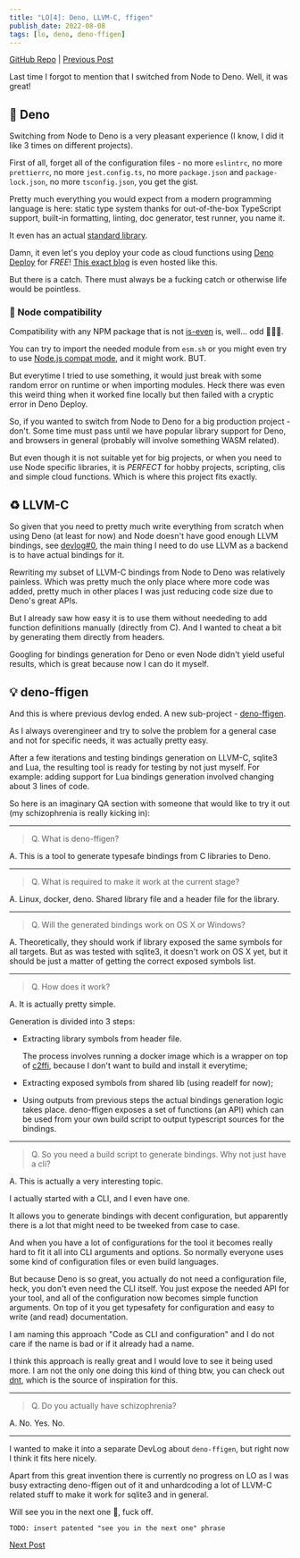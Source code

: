 ```yaml
---
title: "LO[4]: Deno, LLVM-C, ffigen"
publish_date: 2022-08-08
tags: [lo, deno, deno-ffigen]
---
```


[GitHub Repo](https://github.com/glebbash/LO) |
[Previous Post](./devlog-3)

Last time I forgot to mention that I switched from Node to Deno. Well, it was
great!

## 💪 Deno

Switching from Node to Deno is a very pleasant experience (I know, I did it like
3 times on different projects).

First of all, forget all of the configuration files - no more `eslintrc`, no
more `prettierrc`, no more `jest.config.ts`, no more `package.json` and
`package-lock.json`, no more `tsconfig.json`, you get the gist.

Pretty much everything you would expect from a modern programming language is
here: static type system thanks for out-of-the-box TypeScript support, built-in
formatting, linting, doc generator, test runner, you name it.

It even has an actual [standard library](https://deno.land/std).

Damn, it even let's you deploy your code as cloud functions using [Deno Deploy]
for _FREE_! [This exact blog] is even hosted like this.

But there is a catch. There must always be a fucking catch or otherwise life
would be pointless.

### 🤮 Node compatibility

Compatibility with any NPM package that is not
[is-even](https://www.npmjs.com/package/is-even) is, well... odd 🤣🤣🤣.

You can try to import the needed module from `esm.sh` or you might even try to
use [Node.js compat mode], and it might work. BUT.

But everytime I tried to use something, it would just break with some random
error on runtime or when importing modules. Heck there was even this weird thing
when it worked fine locally but then failed with a cryptic error in Deno Deploy.

So, if you wanted to switch from Node to Deno for a big production project -
don't. Some time must pass until we have popular library support for Deno, and
browsers in general (probably will involve something WASM related).

But even though it is not suitable yet for big projects, or when you need to use
Node specific libraries, it is _PERFECT_ for hobby projects, scripting, clis and
simple cloud functions. Which is where this project fits exactly.

## ♻️ LLVM-C

So given that you need to pretty much write everything from scratch when using
Deno (at least for now) and Node doesn't have good enough LLVM bindings, see
[devlog#0](https://carrot-blog.deno.dev/lo/devlog-0#typescript-poc-results),
the main thing I need to do use LLVM as a backend is to have actual bindings for
it.

Rewriting my subset of LLVM-C bindings from Node to Deno was relatively
painless. Which was pretty much the only place where more code was added, pretty
much in other places I was just reducing code size due to Deno's great APIs.

But I already saw how easy it is to use them without neededing to add function
definitions manually (directly from C). And I wanted to cheat a bit by
generating them directly from headers.

Googling for bindings generation for Deno or even Node didn't yield useful
results, which is great because now I can do it myself.

## 💡 deno-ffigen

And this is where previous devlog ended. A new sub-project -
[deno-ffigen](https://github.com/glebbash/deno-ffigen).

As I always overengineer and try to solve the problem for a general case and not
for specific needs, it was actually pretty easy.

After a few iterations and testing bindings generation on LLVM-C, sqlite3 and
Lua, the resulting tool is ready for testing by not just myself. For example:
adding support for Lua bindings generation involved changing about 3 lines of
code.

So here is an imaginary QA section with someone that would like to try it out
(my schizophrenia is really kicking in):

---

> Q. What is deno-ffigen?

A. This is a tool to generate typesafe bindings from C libraries to Deno.

---

> Q. What is required to make it work at the current stage?

A. Linux, docker, deno. Shared library file and a header file for the library.

---

> Q. Will the generated bindings work on OS X or Windows?

A. Theoretically, they should work if library exposed the same symbols for all
targets. But as was tested with sqlite3, it doesn't work on OS X yet, but it
should be just a matter of getting the correct exposed symbols list.

---

> Q. How does it work?

A. It is actually pretty simple.

Generation is divided into 3 steps:

- Extracting library symbols from header file.

  The process involves running a docker image which is a wrapper on top of
  [c2ffi](https://github.com/rpav/c2ffi), because I don't want to build and
  install it everytime;

- Extracting exposed symbols from shared lib (using readelf for now);
- Using outputs from previous steps the actual bindings generation logic takes
  place. deno-ffigen exposes a set of functions (an API) which can be used from
  your own build script to output typescript sources for the bindings.

---

> Q. So you need a build script to generate bindings. Why not just have a cli?

A. This is actually a very interesting topic.

I actually started with a CLI, and I even have one.

It allows you to generate bindings with decent configuration, but apparently
there is a lot that might need to be tweeked from case to case.

And when you have a lot of configurations for the tool it becomes really hard to
fit it all into CLI arguments and options. So normally everyone uses some kind
of configuration files or even build languages.

But because Deno is so great, you actually do not need a configuration file,
heck, you don't even need the CLI itself. You just expose the needed API for
your tool, and all of the configuration now becomes simple function arguments.
On top of it you get typesafety for configuration and easy to write (and read)
documentation.

I am naming this approach "Code as CLI and configuration" and I do not care if
the name is bad or if it already had a name.

I think this approach is really great and I would love to see it being used
more. I am not the only one doing this kind of thing btw, you can check out
[dnt](https://github.com/denoland/dnt), which is the source of inspiration for
this.

---

> Q. Do you actually have schizophrenia?

A. No. Yes. No.

---

I wanted to make it into a separate DevLog about `deno-ffigen`, but right now I
think it fits here nicely.

Apart from this great invention there is currently no progress on LO as I
was busy extracting deno-ffigen out of it and unhardcoding a lot of LLVM-C
related stuff to make it work for sqlite3 and in general.

Will see you in the next one 👋, fuck off.

`TODO: insert patented "see you in the next one" phrase`

[Next Post](./devlog-5)

[Deno Deploy]: https://deno.com/deploy
[This exact blog]: https://github.com/glebbash/carrot-blog
[Node.js compat mode]: https://deno.land/manual@v1.17.0/npm_nodejs/compatibility_mode
